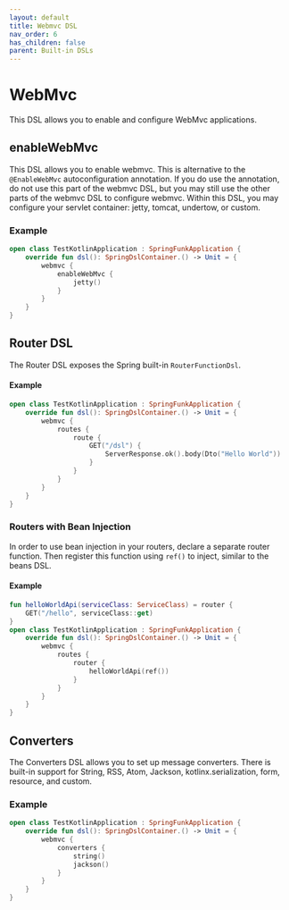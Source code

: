 ```yaml
---
layout: default
title: Webmvc DSL
nav_order: 6
has_children: false
parent: Built-in DSLs
---
```


# WebMvc
This DSL allows you to enable and configure WebMvc applications.

## enableWebMvc
This DSL allows you to enable webmvc. This is alternative to the `@EnableWebMvc` autoconfiguration annotation.
If you do use the annotation, do not use this part of the webmvc DSL, but you may still use the other parts of the webmvc DSL to configure webmvc. Within this DSL, you may configure your servlet container: jetty, tomcat, undertow, or custom.
### Example
```kotlin
open class TestKotlinApplication : SpringFunkApplication {
    override fun dsl(): SpringDslContainer.() -> Unit = {
        webmvc {
            enableWebMvc {
                jetty()
            }
        }
    }
}
```

## Router DSL
The Router DSL exposes the Spring built-in `RouterFunctionDsl`.

#### Example
```kotlin
open class TestKotlinApplication : SpringFunkApplication {
    override fun dsl(): SpringDslContainer.() -> Unit = {
        webmvc {
            routes {
                route {
                    GET("/dsl") {
                        ServerResponse.ok().body(Dto("Hello World"))
                    }
                }
            }
        }
    }
}
```

### Routers with Bean Injection

In order to use bean injection in your routers, declare a separate router function.
Then register this function using `ref()` to inject, similar to the beans DSL.

#### Example
```kotlin
fun helloWorldApi(serviceClass: ServiceClass) = router {
    GET("/hello", serviceClass::get)
}
open class TestKotlinApplication : SpringFunkApplication {
    override fun dsl(): SpringDslContainer.() -> Unit = {
        webmvc {
            routes {
                router {
                    helloWorldApi(ref())
                }
            }
        }
    }
}
```

## Converters
The Converters DSL allows you to set up message converters. There is built-in support for String, RSS, Atom, Jackson, kotlinx.serialization, form, resource, and custom.

### Example
```kotlin
open class TestKotlinApplication : SpringFunkApplication {
    override fun dsl(): SpringDslContainer.() -> Unit = {
        webmvc {
            converters {
                string()
                jackson()
            }
        }
    }
}
```